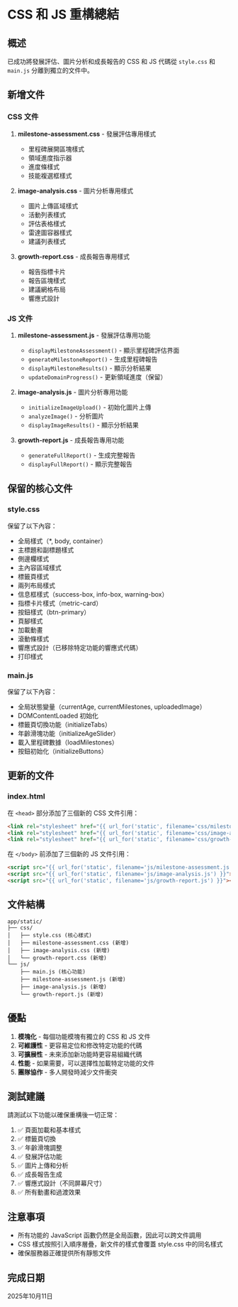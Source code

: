 # CSS 和 JS 重構總結

## 概述
已成功將發展評估、圖片分析和成長報告的 CSS 和 JS 代碼從 `style.css` 和 `main.js` 分離到獨立的文件中。

## 新增文件

### CSS 文件
1. **milestone-assessment.css** - 發展評估專用樣式
   - 里程碑展開區塊樣式
   - 領域進度指示器
   - 進度條樣式
   - 技能複選框樣式

2. **image-analysis.css** - 圖片分析專用樣式
   - 圖片上傳區域樣式
   - 活動列表樣式
   - 評估表格樣式
   - 雷達圖容器樣式
   - 建議列表樣式

3. **growth-report.css** - 成長報告專用樣式
   - 報告指標卡片
   - 報告區塊樣式
   - 建議網格布局
   - 響應式設計

### JS 文件
1. **milestone-assessment.js** - 發展評估專用功能
   - `displayMilestoneAssessment()` - 顯示里程碑評估界面
   - `generateMilestoneReport()` - 生成里程碑報告
   - `displayMilestoneResults()` - 顯示分析結果
   - `updateDomainProgress()` - 更新領域進度（保留）

2. **image-analysis.js** - 圖片分析專用功能
   - `initializeImageUpload()` - 初始化圖片上傳
   - `analyzeImage()` - 分析圖片
   - `displayImageResults()` - 顯示分析結果

3. **growth-report.js** - 成長報告專用功能
   - `generateFullReport()` - 生成完整報告
   - `displayFullReport()` - 顯示完整報告

## 保留的核心文件

### style.css
保留了以下內容：
- 全局樣式（*, body, container）
- 主標題和副標題樣式
- 側邊欄樣式
- 主內容區域樣式
- 標籤頁樣式
- 兩列布局樣式
- 信息框樣式（success-box, info-box, warning-box）
- 指標卡片樣式（metric-card）
- 按鈕樣式（btn-primary）
- 頁腳樣式
- 加載動畫
- 滾動條樣式
- 響應式設計（已移除特定功能的響應式代碼）
- 打印樣式

### main.js
保留了以下內容：
- 全局狀態變量（currentAge, currentMilestones, uploadedImage）
- DOMContentLoaded 初始化
- 標籤頁切換功能（initializeTabs）
- 年齡滑塊功能（initializeAgeSlider）
- 載入里程碑數據（loadMilestones）
- 按鈕初始化（initializeButtons）

## 更新的文件

### index.html
在 `<head>` 部分添加了三個新的 CSS 文件引用：
```html
<link rel="stylesheet" href="{{ url_for('static', filename='css/milestone-assessment.css') }}">
<link rel="stylesheet" href="{{ url_for('static', filename='css/image-analysis.css') }}">
<link rel="stylesheet" href="{{ url_for('static', filename='css/growth-report.css') }}">
```

在 `</body>` 前添加了三個新的 JS 文件引用：
```html
<script src="{{ url_for('static', filename='js/milestone-assessment.js') }}"></script>
<script src="{{ url_for('static', filename='js/image-analysis.js') }}"></script>
<script src="{{ url_for('static', filename='js/growth-report.js') }}"></script>
```

## 文件結構
```
app/static/
├── css/
│   ├── style.css (核心樣式)
│   ├── milestone-assessment.css (新增)
│   ├── image-analysis.css (新增)
│   └── growth-report.css (新增)
└── js/
    ├── main.js (核心功能)
    ├── milestone-assessment.js (新增)
    ├── image-analysis.js (新增)
    └── growth-report.js (新增)
```

## 優點
1. **模塊化** - 每個功能模塊有獨立的 CSS 和 JS 文件
2. **可維護性** - 更容易定位和修改特定功能的代碼
3. **可擴展性** - 未來添加新功能時更容易組織代碼
4. **性能** - 如果需要，可以選擇性加載特定功能的文件
5. **團隊協作** - 多人開發時減少文件衝突

## 測試建議
請測試以下功能以確保重構後一切正常：
1. ✅ 頁面加載和基本樣式
2. ✅ 標籤頁切換
3. ✅ 年齡滑塊調整
4. ✅ 發展評估功能
5. ✅ 圖片上傳和分析
6. ✅ 成長報告生成
7. ✅ 響應式設計（不同屏幕尺寸）
8. ✅ 所有動畫和過渡效果

## 注意事項
- 所有功能的 JavaScript 函數仍然是全局函數，因此可以跨文件調用
- CSS 樣式按照引入順序層疊，新文件的樣式會覆蓋 style.css 中的同名樣式
- 確保服務器正確提供所有靜態文件

## 完成日期
2025年10月11日
